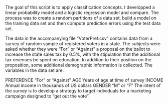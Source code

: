 The goal of this script is to apply classification concepts. I developped  a linear probability model and a logistic regression model and compare. The process was to create a random partitions of a data set, build a model on the training data set and then compute prediction errors using the test data set. 


The data in the accompanying file “VoterPref.csv”  contains data from a survey of random sample of registered voters in a state. The subjects were asked whether they were “For” or “Against” a proposal on the ballot to increase the state sales tax by 0.5%, with the stipulation that the additional tax revenues be spent on education. In addition to their position on the proposition, some additional demographic information is collected. The variables in the data set are:

PREFERENCE		 “For” or “Against”
AGE			Years of age at time of survey
INCOME		Annual income in thousands of US dollars
GENDER		“M” or “F”
The intent of the survey is to develop a strategy to target individuals for a marketing campaign designed to “get out the vote”.
